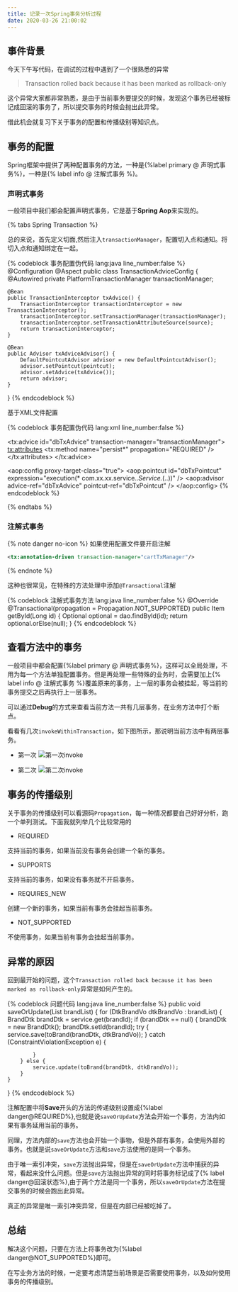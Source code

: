 ```yaml
---
title: 记录一次Spring事务分析过程
date: 2020-03-26 21:00:02
---
```


## 事件背景

今天下午写代码，在调试的过程中遇到了一个很熟悉的异常

> Transaction rolled back because it has been marked as rollback-only

这个异常大家都非常熟悉，是由于当前事务要提交的时候，发现这个事务已经被标记成回滚的事务了，所以提交事务的时候会抛出此异常。

借此机会就复习下关于事务的配置和传播级别等知识点。

## 事务的配置

Spring框架中提供了两种配置事务的方法，一种是{%label primary @ 声明式事务%}，一种是{% label info @ 注解式事务 %}。

### 声明式事务

一般项目中我们都会配置声明式事务，它是基于**Spring Aop**来实现的。

{% tabs Spring Transaction %}

<!-- tab Spring Boot配置 -->
总的来说，首先定义切面,然后注入`transactionManager`，配置切入点和通知。将切入点和通知绑定在一起。

{% codeblock 事务配置伪代码 lang:java line_number:false %}
@Configuration
@Aspect
public class TransactionAdviceConfig {
    @Autowired
    private PlatformTransactionManager transactionManager;

    @Bean
    public TransactionInterceptor txAdvice() {
        TransactionInterceptor transactionInterceptor = new TransactionInterceptor();
        transactionInterceptor.setTransactionManager(transactionManager);
        transactionInterceptor.setTransactionAttributeSource(source);
        return transactionInterceptor;
    }

    @Bean
    public Advisor txAdviceAdvisor() {
        DefaultPointcutAdvisor advisor = new DefaultPointcutAdvisor();
        advisor.setPointcut(pointcut);
        advisor.setAdvice(txAdvice());
        return advisor;
    }
}
{% endcodeblock %}
<!-- endtab -->

<!-- tab Spring Framework配置 -->
基于XML文件配置

{% codeblock 事务配置伪代码 lang:xml line_number:false %}
<bean id="transactionManager"
        class="org.springframework.orm.hibernate5.HibernateTransactionManager"
        p:session-factory-ref="dbSessionFactory" />

<tx:advice id="dbTxAdvice" transaction-manager="transactionManager">
    <tx:attributes>
        <tx:method name="persist*" propagation="REQUIRED" />
    </tx:attributes>
</tx:advice>

<aop:config proxy-target-class="true">
    <aop:pointcut id="dbTxPointcut" expression="execution(* com.xx.xx.service..*Service.*(..))" />
    <aop:advisor advice-ref="dbTxAdvice" pointcut-ref="dbTxPointcut" />
</aop:config>
{% endcodeblock %}
<!-- endtab -->

{% endtabs %}

### 注解式事务

{% note danger no-icon %}
如果使用配置文件要开启注解

```xml
<tx:annotation-driven transaction-manager="cartTxManager"/>
```
{% endnote %}

这种也很常见，在特殊的方法处理中添加`@Transactional`注解

{% codeblock 注解式事务方法 lang:java line_number:false %}
@Override
@Transactional(propagation = Propagation.NOT_SUPPORTED)
public Item getById(Long id) {
    Optional<Item> optional = dao.findById(id);
    return optional.orElse(null);
}
{% endcodeblock %}

## 查看方法中的事务

一般项目中都会配置{%label primary @ 声明式事务%}，这样可以全局处理，不用为每一个方法单独配置事务。但是再处理一些特殊的业务时，会需要加上{% label info @ 注解式事务 %}覆盖原来的事务，上一层的事务会被挂起，等当前的事务提交之后再执行上一层事务。

可以通过**Debug**的方式来查看当前方法一共有几层事务，在业务方法中打个断点。

看看有几次`invokeWithinTransaction`，如下图所示，那说明当前方法中有两层事务。

- 第一次
![第一次invoke](https://image.hualihai.cn/blog/f8d64524bb5e4cf8bb4d37c7b983668c)

- 第二次
![第二次invoke](https://image.hualihai.cn/blog/77cb40b5856547de8680478c3a3d8486)

## 事务的传播级别

关于事务的传播级别可以看源码`Propagation`，每一种情况都要自己好好分析，跑一个单列测试。下面我就列举几个比较常用的

- REQUIRED

支持当前的事务，如果当前没有事务会创建一个新的事务。

- SUPPORTS

支持当前的事务，如果没有事务就不开启事务。

- REQUIRES_NEW

创建一个新的事务，如果当前有事务会挂起当前事务。

- NOT_SUPPORTED

不使用事务，如果当前有事务会挂起当前事务。

## 异常的原因

回到最开始的问题，这个`Transaction rolled back because it has been marked as rollback-only`异常是如何产生的。

{% codeblock 问题代码 lang:java line_number:false %}
public void saveOrUpdate(List<BrandDtk> brandList) {
    for (DtkBrandVo dtkBrandVo : brandList) {
        BrandDtk brandDtk = service.get(brandId);
        if (brandDtk == null) {
            brandDtk = new BrandDtk();
            brandDtk.setId(brandId);
            try {
                service.save(toBrand(brandDtk, dtkBrandVo));
            } catch (ConstraintViolationException e) {

            }
        } else {
            service.update(toBrand(brandDtk, dtkBrandVo));
        }
    }
}
{% endcodeblock %}

注解配置中将**Save**开头的方法的传递级别设置成{%label danger@REQUIRED%},也就是说`saveOrUpdate`方法会开始一个事务，方法内如果有事务延用当前的事务。

同理，方法内部的`save`方法也会开始一个事物，但是外部有事务，会使用外部的事务。也就是说`saveOrUpdate`方法和`save`方法使用的是同一个事务。

由于唯一索引冲突，`save`方法抛出异常，但是在`saveOrUpdate`方法中捕获的异常，看起来没什么问题。但是`save`方法抛出异常的同时将事务标记成了{% label danger@回滚状态%},由于两个方法是同一个事务，所以`saveOrUpdate`方法在提交事务的时候会跑出此异常。

真正的异常是唯一索引冲突异常，但是在内部已经被吃掉了。

## 总结

解决这个问题，只要在方法上将事务改为{%label danger@NOT_SUPPORTED%}即可。

在写业务方法的时候，一定要考虑清楚当前场景是否需要使用事务，以及如何使用事务的传播级别。



